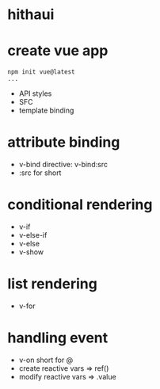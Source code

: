 # hithaui

# create vue app

```
npm init vue@latest
...
```

- API styles
- SFC
- template binding

# attribute binding

- v-bind directive: v-bind:src
- :src for short

# conditional rendering

- v-if
- v-else-if
- v-else
- v-show

# list rendering

- v-for

# handling event

- v-on short for @
- create reactive vars => ref()
- modify reactive vars => .value
